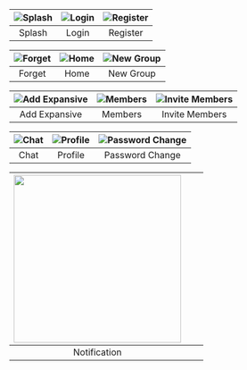 | ![Splash](https://github.com/user-attachments/assets/6b903415-0e1f-430b-a64c-0a4907ef2a46) | ![Login](https://github.com/user-attachments/assets/9710b5b1-6c8d-4c99-a355-bacd200e415c) | ![Register](https://github.com/user-attachments/assets/b95cfc84-599b-4bfa-a20b-c3ad5bcc2fa2) |
|:---:|:---:|:---:|
| Splash | Login | Register |

| ![Forget](https://github.com/user-attachments/assets/5d51a4ed-a76c-441a-aa09-ca781c02a024) | ![Home](https://github.com/user-attachments/assets/0e120e06-dd46-4d38-9980-691257ff7474) | ![New Group](https://github.com/user-attachments/assets/fab1ff56-18bc-4881-9a5c-4bd27f111143) |
|:---:|:---:|:---:|
| Forget | Home | New Group |

| ![Add Expansive](https://github.com/user-attachments/assets/455bb1bf-92d7-4f98-8799-c04367c57950) | ![Members](https://github.com/user-attachments/assets/70a29024-fb1d-480c-b081-e227f9f1f5e1) | ![Invite Members](https://github.com/user-attachments/assets/bb6f0f57-3b1f-4c04-b0ed-b35c92f6d910) |
|:---:|:---:|:---:|
| Add Expansive | Members | Invite Members |

| ![Chat](https://github.com/user-attachments/assets/7ba9974e-7da8-41be-95e5-85448926bbed) | ![Profile](https://github.com/user-attachments/assets/30b98c69-d95d-4c3b-9f66-3c4bf9c8be40) | ![Password Change](https://github.com/user-attachments/assets/e427eccf-4741-4f24-8c80-d8d22b3512e0) |
|:---:|:---:|:---:|
| Chat | Profile | Password Change |

| <img src="https://github.com/user-attachments/assets/ec3738fe-422a-49ae-90bb-738f3bd42922" width="300"/> |  |  |
|:---:|:---:|:---:|
| Notification |  |  |



